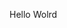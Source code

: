 Hello Wolrd


































































































































































































































































































































































































































































































































































































































































































































































































































































































































































































































































































































































































































































































































































































































































































































































































































































































































































































































































































































































































































